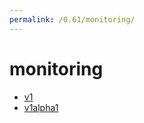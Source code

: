 ```yaml
---
permalink: /0.61/monitoring/
---
```


# monitoring



* [v1](v1/index.md)
* [v1alpha1](v1alpha1/index.md)